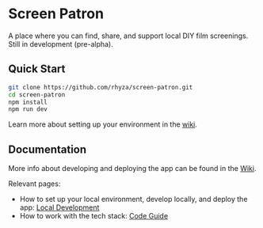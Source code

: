 # Screen Patron

A place where you can find, share, and support local DIY film screenings. Still in development (pre-alpha).

## Quick Start

```sh
git clone https://github.com/rhyza/screen-patron.git
cd screen-patron
npm install
npm run dev
```
Learn more about setting up your environment in the [wiki](https://github.com/rhyza/screen-patron/wiki/Local-Development).

## Documentation

More info about developing and deploying the app can be found in the [Wiki](https://github.com/rhyza/screen-patron/wiki).

Relevant pages:

- How to set up your local environment, develop locally, and deploy the app: [Local Development](https://github.com/rhyza/screen-patron/wiki/Local-Development)
- How to work with the tech stack: [Code Guide](https://github.com/rhyza/screen-patron/wiki/Code-Guide)
